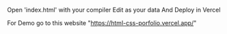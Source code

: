 Open 'index.html' with your compiler
Edit as your data
And Deploy in Vercel

For Demo go to this website "https://html-css-porfolio.vercel.app/"
